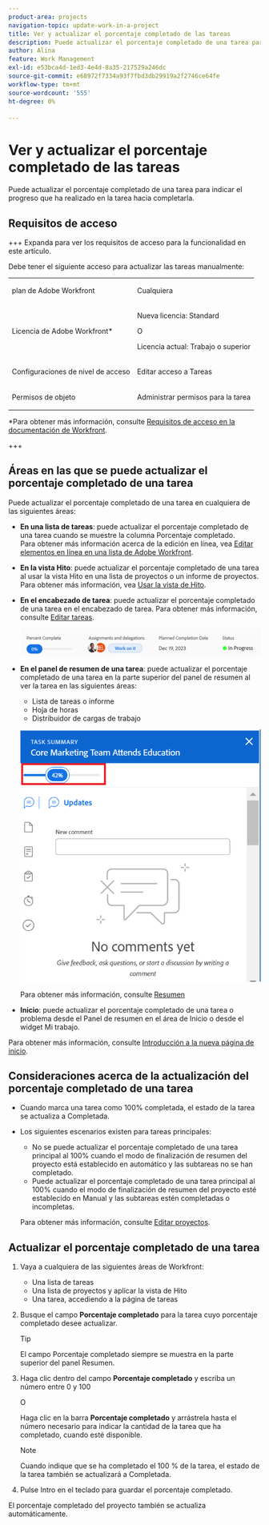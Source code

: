 ```yaml
---
product-area: projects
navigation-topic: update-work-in-a-project
title: Ver y actualizar el porcentaje completado de las tareas
description: Puede actualizar el porcentaje completado de una tarea para indicar el progreso que ha realizado en la tarea hacia completarla.
author: Alina
feature: Work Management
exl-id: e53bca4d-1ed3-4e4d-8a35-217529a246dc
source-git-commit: e68972f7334a93f7fbd3db29919a2f2746ce64fe
workflow-type: tm+mt
source-wordcount: '555'
ht-degree: 0%

---
```


# Ver y actualizar el porcentaje completado de las tareas

<!--Audited:01/2024-->

Puede actualizar el porcentaje completado de una tarea para indicar el progreso que ha realizado en la tarea hacia completarla.

## Requisitos de acceso

+++ Expanda para ver los requisitos de acceso para la funcionalidad en este artículo.

Debe tener el siguiente acceso para actualizar las tareas manualmente:

<table style="table-layout:auto"> 
 <col> 
 <col> 
 <tbody> 
  <tr> 
   <td role="rowheader">plan de Adobe Workfront</td> 
   <td> <p>Cualquiera</p> </td> 
  </tr> 
  <tr> 
   <td role="rowheader">Licencia de Adobe Workfront*</td> 
   <td> <p>Nueva licencia: Standard</p> 
   O
   <p>Licencia actual: Trabajo o superior</p>
   </td> 
  </tr> 
  <tr> 
   <td role="rowheader">Configuraciones de nivel de acceso</td> 
   <td> <p>Editar acceso a Tareas</p> </td> 
  </tr> 
  <tr> 
   <td role="rowheader">Permisos de objeto</td> 
   <td> <p>Administrar permisos para la tarea</p>  </td> 
  </tr> 
 </tbody> 
</table>

*Para obtener más información, consulte [Requisitos de acceso en la documentación de Workfront](/help/quicksilver/administration-and-setup/add-users/access-levels-and-object-permissions/access-level-requirements-in-documentation.md).

+++

## Áreas en las que se puede actualizar el porcentaje completado de una tarea

Puede actualizar el porcentaje completado de una tarea en cualquiera de las siguientes áreas:

* **En una lista de tareas**: puede actualizar el porcentaje completado de una tarea cuando se muestre la columna Porcentaje completado.\
  Para obtener más información acerca de la edición en línea, vea [Editar elementos en línea en una lista de Adobe Workfront](../../../workfront-basics/navigate-workfront/use-lists/inline-edit-objects.md).

* **En la vista Hito**: puede actualizar el porcentaje completado de una tarea al usar la vista Hito en una lista de proyectos o un informe de proyectos. Para obtener más información, vea [Usar la vista de Hito](../../../reports-and-dashboards/reports/reporting-elements/use-milestone-view.md).

<!--only in legacy commenting: 
* **As you update the task**:  You can update the percent complete option of a task when adding an update to the task.

  >[!IMPORTANT]
  >
  >This option displays only after you enable the Show Percent Complete option.  
  >To enable the percent complete update bar for tasks, do the following:   
  >
  >1. Go to the **Main** menu>your name>**More** icon next to your name >**Edit** > select **Show percent complete on update status**.   
  >![](assets/show-percent-complete-toggle-in-user-profile-350x243.png)  >-->

* **En el encabezado de tarea**: puede actualizar el porcentaje completado de una tarea en el encabezado de tarea. Para obtener más información, consulte [Editar tareas](../../tasks/manage-tasks/edit-tasks.md).

  ![](assets/nwe-updatetaskpercentinheader-350x54.png)

* **En el panel de resumen de una tarea**: puede actualizar el porcentaje completado de una tarea en la parte superior del panel de resumen al ver la tarea en las siguientes áreas:

   * Lista de tareas o informe
   * Hoja de horas
   * Distribuidor de cargas de trabajo

  ![](assets/update-percent-complete-in-task-summary-highlighted.png)

  Para obtener más información, consulte [Resumen](/help/quicksilver/workfront-basics/the-new-workfront-experience/summary-overview.md)

* **Inicio**: puede actualizar el porcentaje completado de una tarea o problema desde el Panel de resumen en el área de Inicio o desde el widget Mi trabajo.

Para obtener más información, consulte [Introducción a la nueva página de inicio](/help/quicksilver/workfront-basics/using-home/using-the-home-area/get-started-with-home.md).

## Consideraciones acerca de la actualización del porcentaje completado de una tarea

* Cuando marca una tarea como 100% completada, el estado de la tarea se actualiza a Completada.
* Los siguientes escenarios existen para tareas principales:
   * No se puede actualizar el porcentaje completado de una tarea principal al 100% cuando el modo de finalización de resumen del proyecto está establecido en automático y las subtareas no se han completado.
   * Puede actualizar el porcentaje completado de una tarea principal al 100% cuando el modo de finalización de resumen del proyecto esté establecido en Manual y las subtareas estén completadas o incompletas.

  Para obtener más información, consulte [Editar proyectos](../manage-projects/edit-projects.md).

## Actualizar el porcentaje completado de una tarea

1. Vaya a cualquiera de las siguientes áreas de Workfront:

   * Una lista de tareas
   * Una lista de proyectos y aplicar la vista de Hito
   * Una tarea, accediendo a la página de tareas
1. Busque el campo **Porcentaje completado** para la tarea cuyo porcentaje completado desee actualizar.

   >[!TIP]
   >
   >  El campo Porcentaje completado siempre se muestra en la parte superior del panel Resumen.


1. Haga clic dentro del campo **Porcentaje completado** y escriba un número entre 0 y 100

   O

   Haga clic en la barra **Porcentaje completado** y arrástrela hasta el número necesario para indicar la cantidad de la tarea que ha completado, cuando esté disponible.

   >[!NOTE]
   >
   >Cuando indique que se ha completado el 100 % de la tarea, el estado de la tarea también se actualizará a Completada.


1. Pulse Intro en el teclado para guardar el porcentaje completado.

El porcentaje completado del proyecto también se actualiza automáticamente.


